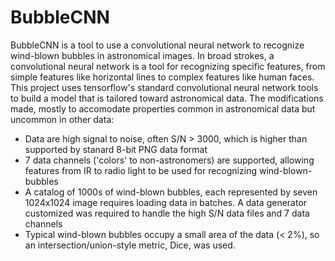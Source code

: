 # BubbleCNN
BubbleCNN is a tool to use a convolutional neural network to recognize wind-blown bubbles in astronomical images. In broad strokes, a convolutional neural network is a tool for recognizing specific features, from simple features like horizontal lines to complex features like human faces. This project uses tensorflow's standard convolutional neural network tools to build a model that is tailored toward astronomical data. The modifications made, mostly to accomodate properties common in astronomical data but uncommon in other data:
- Data are high signal to noise, often S/N > 3000, which is higher than supported by stanard 8-bit PNG data format
- 7 data channels ('colors' to non-astronomers) are supported, allowing features from IR to radio light to be used for recognizing wind-blown-bubbles
- A catalog of 1000s of wind-blown bubbles, each represented by seven 1024x1024 image requires loading data in batches. A data generator customized was required to handle the high S/N data files and 7 data channels
- Typical wind-blown bubbles occupy a small area of the data (< 2%), so an intersection/union-style metric, Dice, was used.

